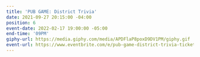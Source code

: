 ```yaml
---
title: 'PUB GAME: District Trivia'
date: 2021-09-27 20:15:00 -04:00
position: 6
event-date: 2022-02-17 19:00:00 -05:00
end-time: '09PM'
giphy-url: https://media.giphy.com/media/APDFlaP8poxD9DV1PM/giphy.gif
event-url: https://www.eventbrite.com/e/pub-game-district-trivia-tickets-255489344507
---
```


